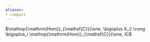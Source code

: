 ```yaml
---
aliases:
- compact
---
```















$\mathop{\mathrm{Hom}}_{\mathsf{C}}(\one, \bigoplus X_i) \cong \bigoplus_i \mathop{\mathrm{Hom}}_{\mathsf{C}}(\one, X)$
